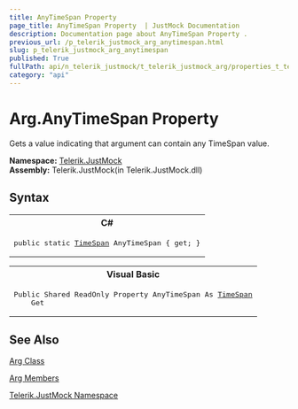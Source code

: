 ```yaml
---
title: AnyTimeSpan Property 
page_title: AnyTimeSpan Property  | JustMock Documentation
description: Documentation page about AnyTimeSpan Property .
previous_url: /p_telerik_justmock_arg_anytimespan.html
slug: p_telerik_justmock_arg_anytimespan
published: True
fullPath: api/n_telerik_justmock/t_telerik_justmock_arg/properties_t_telerik_justmock_arg/p_telerik_justmock_arg_anytimespan
category: "api"
---
```


# Arg.AnyTimeSpan Property



Gets a value indicating that argument can contain any TimeSpan value.


 **Namespace:**  [Telerik.JustMock](n_telerik_justmock) <br> **Assembly:** Telerik.JustMock(in Telerik.JustMock.dll)
## Syntax


<div id="syntaxCodeBlocks" class="code"><span codeLanguage="CSharp"><table><tr><th>C#</th></tr><tr><td><pre xml:space="preserve"><span class="keyword">public</span> <span class="keyword">static</span> <a href="https://msdn2.microsoft.com/en-us/library/269ew577" target="_blank">TimeSpan</a> <span class="identifier">AnyTimeSpan</span> { <span class="keyword">get</span>; }</pre></td></tr></table></span><span codeLanguage="VisualBasicDeclaration"><table><tr><th>Visual Basic</th></tr><tr><td><pre xml:space="preserve"><span class="keyword">Public</span> <span class="keyword">Shared</span> <span class="keyword">ReadOnly</span> <span class="keyword">Property</span> <span class="identifier">AnyTimeSpan</span> <span class="keyword">As</span> <a href="https://msdn2.microsoft.com/en-us/library/269ew577" target="_blank">TimeSpan</a>
	<span class="keyword">Get</span></pre></td></tr></table></span></div>


## See Also



 [Arg Class](t_telerik_justmock_arg) 

 [Arg Members](allmembers_t_telerik_justmock_arg) 

 [Telerik.JustMock Namespace](n_telerik_justmock) 




